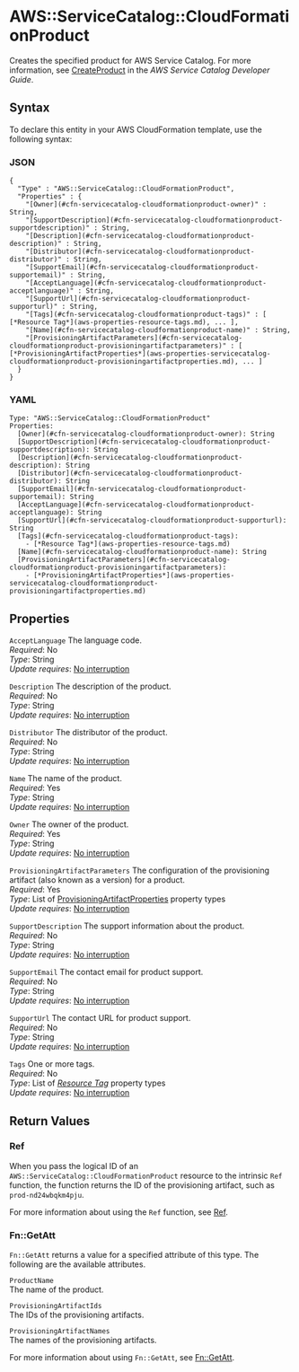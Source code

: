 # AWS::ServiceCatalog::CloudFormationProduct<a name="aws-resource-servicecatalog-cloudformationproduct"></a>

Creates the specified product for AWS Service Catalog\. For more information, see [CreateProduct](https://docs.aws.amazon.com/servicecatalog/latest/dg/API_CreateProduct.html) in the *AWS Service Catalog Developer Guide*\.

## Syntax<a name="aws-resource-servicecatalog-cloudformationproduct-syntax"></a>

To declare this entity in your AWS CloudFormation template, use the following syntax:

### JSON<a name="aws-resource-servicecatalog-cloudformationproduct-syntax.json"></a>

```
{
  "Type" : "AWS::ServiceCatalog::CloudFormationProduct",
  "Properties" : {
    "[Owner](#cfn-servicecatalog-cloudformationproduct-owner)" : String,
    "[SupportDescription](#cfn-servicecatalog-cloudformationproduct-supportdescription)" : String,
    "[Description](#cfn-servicecatalog-cloudformationproduct-description)" : String,
    "[Distributor](#cfn-servicecatalog-cloudformationproduct-distributor)" : String,
    "[SupportEmail](#cfn-servicecatalog-cloudformationproduct-supportemail)" : String,
    "[AcceptLanguage](#cfn-servicecatalog-cloudformationproduct-acceptlanguage)" : String,
    "[SupportUrl](#cfn-servicecatalog-cloudformationproduct-supporturl)" : String,
    "[Tags](#cfn-servicecatalog-cloudformationproduct-tags)" : [ [*Resource Tag*](aws-properties-resource-tags.md), ... ],
    "[Name](#cfn-servicecatalog-cloudformationproduct-name)" : String,
    "[ProvisioningArtifactParameters](#cfn-servicecatalog-cloudformationproduct-provisioningartifactparameters)" : [ [*ProvisioningArtifactProperties*](aws-properties-servicecatalog-cloudformationproduct-provisioningartifactproperties.md), ... ]
  }
}
```

### YAML<a name="aws-resource-servicecatalog-cloudformationproduct-syntax.yaml"></a>

```
Type: "AWS::ServiceCatalog::CloudFormationProduct"
Properties:
  [Owner](#cfn-servicecatalog-cloudformationproduct-owner): String
  [SupportDescription](#cfn-servicecatalog-cloudformationproduct-supportdescription): String
  [Description](#cfn-servicecatalog-cloudformationproduct-description): String
  [Distributor](#cfn-servicecatalog-cloudformationproduct-distributor): String
  [SupportEmail](#cfn-servicecatalog-cloudformationproduct-supportemail): String
  [AcceptLanguage](#cfn-servicecatalog-cloudformationproduct-acceptlanguage): String
  [SupportUrl](#cfn-servicecatalog-cloudformationproduct-supporturl): String
  [Tags](#cfn-servicecatalog-cloudformationproduct-tags): 
    - [*Resource Tag*](aws-properties-resource-tags.md)
  [Name](#cfn-servicecatalog-cloudformationproduct-name): String
  [ProvisioningArtifactParameters](#cfn-servicecatalog-cloudformationproduct-provisioningartifactparameters): 
    - [*ProvisioningArtifactProperties*](aws-properties-servicecatalog-cloudformationproduct-provisioningartifactproperties.md)
```

## Properties<a name="aws-resource-servicecatalog-cloudformationproduct-properties"></a>

`AcceptLanguage`  <a name="cfn-servicecatalog-cloudformationproduct-acceptlanguage"></a>
The language code\.  
*Required*: No  
*Type*: String  
*Update requires*: [No interruption](using-cfn-updating-stacks-update-behaviors.md#update-no-interrupt)

`Description`  <a name="cfn-servicecatalog-cloudformationproduct-description"></a>
The description of the product\.  
*Required*: No  
*Type*: String  
*Update requires*: [No interruption](using-cfn-updating-stacks-update-behaviors.md#update-no-interrupt)

`Distributor`  <a name="cfn-servicecatalog-cloudformationproduct-distributor"></a>
The distributor of the product\.  
*Required*: No  
*Type*: String  
*Update requires*: [No interruption](using-cfn-updating-stacks-update-behaviors.md#update-no-interrupt)

`Name`  <a name="cfn-servicecatalog-cloudformationproduct-name"></a>
The name of the product\.  
*Required*: Yes  
*Type*: String  
*Update requires*: [No interruption](using-cfn-updating-stacks-update-behaviors.md#update-no-interrupt)

`Owner`  <a name="cfn-servicecatalog-cloudformationproduct-owner"></a>
The owner of the product\.  
*Required*: Yes  
*Type*: String  
*Update requires*: [No interruption](using-cfn-updating-stacks-update-behaviors.md#update-no-interrupt)

`ProvisioningArtifactParameters`  <a name="cfn-servicecatalog-cloudformationproduct-provisioningartifactparameters"></a>
The configuration of the provisioning artifact \(also known as a version\) for a product\.  
*Required*: Yes  
*Type*: List of [ProvisioningArtifactProperties](aws-properties-servicecatalog-cloudformationproduct-provisioningartifactproperties.md) property types  
*Update requires*: [No interruption](using-cfn-updating-stacks-update-behaviors.md#update-no-interrupt)

`SupportDescription`  <a name="cfn-servicecatalog-cloudformationproduct-supportdescription"></a>
The support information about the product\.  
*Required*: No  
*Type*: String  
*Update requires*: [No interruption](using-cfn-updating-stacks-update-behaviors.md#update-no-interrupt)

`SupportEmail`  <a name="cfn-servicecatalog-cloudformationproduct-supportemail"></a>
The contact email for product support\.  
*Required*: No  
*Type*: String  
*Update requires*: [No interruption](using-cfn-updating-stacks-update-behaviors.md#update-no-interrupt)

`SupportUrl`  <a name="cfn-servicecatalog-cloudformationproduct-supporturl"></a>
The contact URL for product support\.  
*Required*: No  
*Type*: String  
*Update requires*: [No interruption](using-cfn-updating-stacks-update-behaviors.md#update-no-interrupt)

`Tags`  <a name="cfn-servicecatalog-cloudformationproduct-tags"></a>
One or more tags\.  
*Required*: No  
*Type*: List of [*Resource Tag*](aws-properties-resource-tags.md) property types  
*Update requires*: [No interruption](using-cfn-updating-stacks-update-behaviors.md#update-no-interrupt)

## Return Values<a name="aws-resource-servicecatalog-cloudformationproduct-returnvalues"></a>

### Ref<a name="aws-resource-servicecatalog-cloudformationproduct-ref"></a>

When you pass the logical ID of an `AWS::ServiceCatalog::CloudFormationProduct` resource to the intrinsic `Ref` function, the function returns the ID of the provisioning artifact, such as `prod-nd24wbqkm4pju`\.

For more information about using the `Ref` function, see [Ref](intrinsic-function-reference-ref.md)\.

### Fn::GetAtt<a name="aws-resource-servicecatalog-cloudformationproduct-getatt"></a>

 `Fn::GetAtt` returns a value for a specified attribute of this type\. The following are the available attributes\.

`ProductName`  
The name of the product\.

`ProvisioningArtifactIds`  
The IDs of the provisioning artifacts\.

`ProvisioningArtifactNames`  
The names of the provisioning artifacts\.

For more information about using `Fn::GetAtt`, see [Fn::GetAtt](intrinsic-function-reference-getatt.md)\.